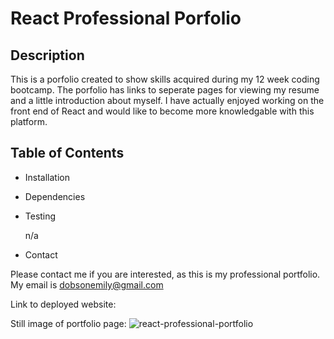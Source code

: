 # React Professional Porfolio

## Description
This is a porfolio created to show skills acquired during my 12 week coding bootcamp. The porfolio has links to seperate pages for viewing my resume and a little introduction about myself. I have actually enjoyed working on the front end of React and would like to become more knowledgable with this platform.

## Table of Contents
* Installation

* Dependencies

* Testing

  n/a 
* Contact

Please contact me if you are interested, as this is my professional portfolio. My email is dobsonemily@gmail.com

Link to deployed website: 




Still image of portfolio page: 
![react-professional-portfolio](public/images/screen.png)